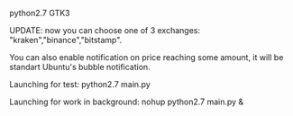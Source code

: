 python2.7 GTK3

UPDATE:  now you can choose one of 3 exchanges: "kraken","binance","bitstamp".

You can also enable notification on price reaching some amount, it will be standart Ubuntu's bubble notification.



Launching for test: python2.7 main.py

Launching for work in background: nohup python2.7 main.py &
